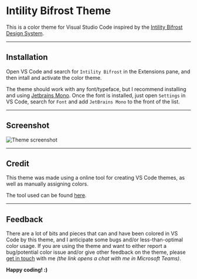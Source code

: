 # Intility Bifrost Theme 
This is a color theme for Visual Studio Code inspired by the [Intility Bifrost Design System](https://bifrost.intility.com/). 

___
## Installation
Open VS Code and search for `Intility Bifrost` in the Extensions pane, and then intall and activate the color theme. 

The theme should work with any font/typeface, but I recommend installing and using [Jetbrains Mono](https://www.jetbrains.com/lp/mono/). Once the font is installed, just open `Settings` in VS Code, search for `Font` and add `JetBrains Mono` to the front of the list.

___
## Screenshot
![Theme screenshot](https://intility.no/wp-content/uploads/2022/12/screenshot.png)
___
## Credit
This theme was made using a online tool for creating VS Code themes, as well as manually assigning colors.

The tool used can be found [here](https://themes.vscode.one/).

___
## Feedback
There are a lot of bits and pieces that can and have been colored in VS Code by this theme, and I anticipate some bugs and/or less-than-optimal color usage. If you are using the theme and want to either report a bug/potential color issue and/or give other feedback on the theme, please [get in touch](msteams://teams.microsoft.com/l/chat/0/0?users=august.gaukstad@intility.no) with me *(the link opens a chat with me in Microsoft Teams)*.

**Happy coding! :)**